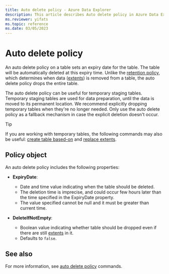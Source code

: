 ```yaml
---
title: Auto delete policy - Azure Data Explorer
description: This article describes Auto delete policy in Azure Data Explorer.
ms.reviewer: yifats
ms.topic: reference
ms.date: 03/05/2023
---
```

# Auto delete policy

An auto delete policy on a table sets an expiry date for the table. The table will be automatically deleted at this expiry time. Unlike the [retention policy](retentionpolicy.md), which determines when data ([extents](extents-overview.md)) is removed from a table, the auto delete policy drops the entire table.

The auto delete policy can be useful for temporary staging tables. Temporary staging tables are used for data preparation, until the data is moved to its permanent location. We recommend explicitly dropping temporary tables when they're no longer needed. Only use the auto delete policy as a fallback mechanism in case the explicit deletion doesn't occur.

> [!TIP]
> If you are working with temporary tables, the following commands may also be useful: [create table based-on](create-table-based-on-command.md) and [replace extents](replace-extents.md).

## Policy object

An auto delete policy includes the following properties:

* **ExpiryDate**:
  * Date and time value indicating when the table should be deleted.
  * The deletion time is imprecise, and could occur few hours later than the time specified in the ExpiryDate property.
  * The value specified cannot be null and it must be greater than current time.

* **DeleteIfNotEmpty**:
  * Boolean value indicating whether table should be dropped even if there are still [extents](extents-overview.md) in it.
  * Defaults to `false`.

## See also

For more information, see [auto delete policy](./show-auto-delete-policy-command.md) commands.
